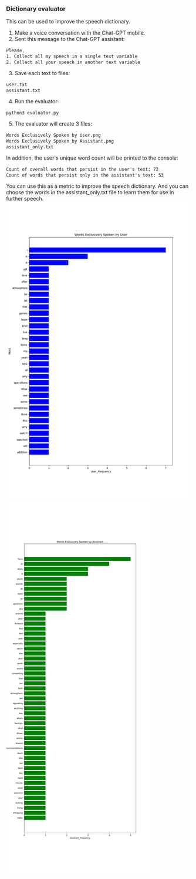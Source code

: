 ### Dictionary evaluator
This can be used to improve the speech dictionary.  
1. Make a voice conversation with the Chat-GPT mobile.
2. Sent this message to the Chat-GPT assistant:
```
Please, 
1. Collect all my speech in a single text variable
2. Collect all your speech in another text variable
```
3. Save each text to files:
```
user.txt
assistant.txt
```
4. Run the evaluator:
```
python3 evaluator.py
```
5. The evaluator will create 3 files:
```
Words Exclusively Spoken by User.png
Words Exclusively Spoken by Assistant.png
assistant_only.txt
```
In addition, the user's unique word count will be printed to the console:
```
Count of overall words that persist in the user's text: 72
Count of words that persist only in the assistant's text: 53
```
You can use this as a metric to improve the speech dictionary. And you can choose the words in the assistant_only.txt file to learn them for use in further speech.  
![Words Exclusively Spoken by User](assets/Words%20Exclusively%20Spoken%20by%20User.png)  
![Words Exclusively Spoken by Assistant](assets/Words%20Exclusively%20Spoken%20by%20Assistant.png)